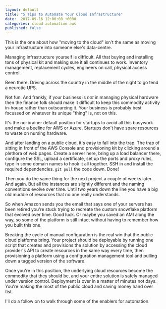 ```yaml
---
layout: default
title: "5 Tips to Automate Your Cloud Infrastructure"
date:  2017-09-16 12:00:00 +0000
categories: cloud automation aws
published: false
---
```

This is the one about how "moving to the cloud" isn't
the same as moving your infrastructure into someone
else's data-centre.

Managing infrastructure yourself is difficult.
All that buying and installing tons of physical
kit and making sure it all continues to work.
Inventory management, replacement cycles,
engineers on call, physical access control.

Been there. Driving across the country in the middle
of the night to go tend a neurotic UPS.

Not fun. And frankly, if your business is *not*
in managing physical hardware then the finance folk
should make it difficult
to keep this commodity activity in-house rather than
outsourcing it. Your business is probably best focussed
on whatever its unique "thing" is, not on this.

It's the no-brainer default position for startups to avoid all this
busywork and make a beeline for AWS or Azure. Startups don't
have spare resources to waste on nursing hardware.

And after landing on a public cloud, it's easy to fall into
the trap. The trap of sitting in front of the AWS Console
and provisioning kit by clicking around a plethora of web pages.
Create a server here, bring up a load balancer there, configure
the SSL, upload a certificate, set up the ports and proxy rules,
type in some domain names to hook it all together. SSH in
and install the required dependencies. `git pull` the code down. Done!

Then you do the same thing for the next project a couple of weeks
later. And again. But all the instances are
slightly different and the naming conventions evolve over time.
Until two years down the line you have a big old muddle of
resources that no one really understands.

So when Amazon sends you the email that says one of your servers has
been retired you're stuck trying to recreate the custom
snowflake platform that evolved over time. Good luck. Or maybe
you saved an AMI along the way, so some of the platform is
still intact without having to remember how you built this one.

Breaking the cycle of manual configuration is the real win
that the public cloud platforms bring. Your project should be
deployable by running one script that creates and provisions
the solution by accessing the cloud provider's API to create
resources in the same way every time, then provisioning a platform
using a configuration management tool and pulling down
a tagged version of the software.

Once you're in this position, the underlying cloud resources
become the commodity that they should be, and your entire
solution is safely managed under version control. Deployment
is over in a matter of minutes not days. You're making the
most of the public cloud and saving money hand over fist.

I'll do a follow on to walk through some of the enablers
for automation.
